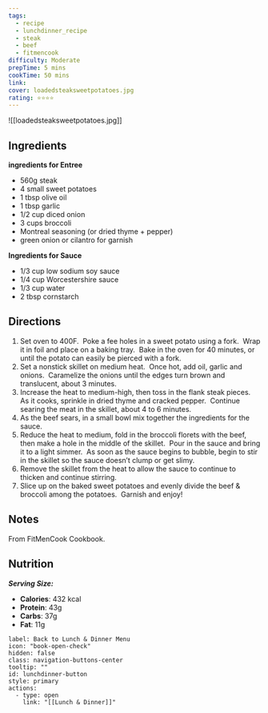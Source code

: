 ```yaml
---
tags:
  - recipe
  - lunchdinner_recipe
  - steak
  - beef
  - fitmencook
difficulty: Moderate
prepTime: 5 mins
cookTime: 50 mins
link: 
cover: loadedsteaksweetpotatoes.jpg
rating: ⭐️⭐️⭐️⭐️
---
```


![[loadedsteaksweetpotatoes.jpg]]

## Ingredients
**ingredients for Entree**
- 560g steak
- 4 small sweet potatoes
- 1 tbsp olive oil
- 1 tbsp garlic
- 1/2 cup diced onion
- 3 cups broccoli
- Montreal seasoning (or dried thyme + pepper)
- green onion or cilantro for garnish

**Ingredients for Sauce**
- 1/3 cup low sodium soy sauce
- 1/4 cup Worcestershire sauce
- 1/3 cup water
- 2 tbsp cornstarch

## Directions
1. Set oven to 400F.  Poke a fee holes in a sweet potato using a fork.  Wrap it in foil and place on a baking tray.  Bake in the oven for 40 minutes, or until the potato can easily be pierced with a fork.
2. Set a nonstick skillet on medium heat.  Once hot, add oil, garlic and onions.  Caramelize the onions until the edges turn brown and translucent, about 3 minutes.
3. Increase the heat to medium-high, then toss in the flank steak pieces.  As it cooks, sprinkle in dried thyme and cracked pepper.  Continue searing the meat in the skillet, about 4 to 6 minutes.
4. As the beef sears, in a small bowl mix together the ingredients for the sauce.
5. Reduce the heat to medium, fold in the broccoli florets with the beef, then make a hole in the middle of the skillet.  Pour in the sauce and bring it to a light simmer.  As soon as the sauce begins to bubble, begin to stir in the skillet so the sauce doesn’t clump or get slimy.
6. Remove the skillet from the heat to allow the sauce to continue to thicken and continue stirring.
7. Slice up on the baked sweet potatoes and evenly divide the beef & broccoli among the potatoes.  Garnish and enjoy!

## Notes
From FitMenCook Cookbook.

## Nutrition
***Serving Size:***
- **Calories**: 432 kcal
- **Protein**: 43g
- **Carbs**: 37g
- **Fat**: 11g



```meta-bind-button
label: Back to Lunch & Dinner Menu
icon: "book-open-check"
hidden: false
class: navigation-buttons-center
tooltip: ""
id: lunchdinner-button
style: primary
actions:
  - type: open
    link: "[[Lunch & Dinner]]"

```
 
